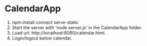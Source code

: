 # CalendarApp

1. npm install connect serve-static
2. Start the server with 'node server.js' in the CalendarApp folder.
3. Load url: http://localhost:8080/calendar.html.
4. Login/logout below calendar.
